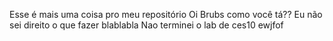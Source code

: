Esse é mais uma coisa pro meu repositório
Oi Brubs como você tá??
Eu não sei direito o que fazer blablabla
Nao terminei o lab de ces10 ewjfof